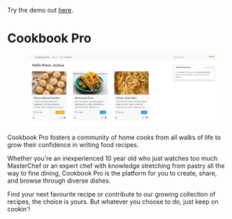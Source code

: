 Try the demo out [here](https://cookbookpro.netlify.app/).

# Cookbook Pro

<img src='client/src/images/appExample.jpg' alt='fullscreen screenshot of app' width='85%' style='margin-left: 50px;'>


Cookbook Pro fosters a community of home cooks from all walks of life to grow their confidence in writing food recipes.

 Whether you're an inexperienced 10 year old who just watches too much MasterChef or an expert chef with knowledge stretching from pastry all the way to fine dining, Cookbook Pro is the platform for you to create, share, and browse through diverse dishes. 
 
 Find your next favourite recipe or contribute to our growing collection of recipes, the choice is yours. But whatever you choose to do, just keep on cookin'!